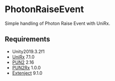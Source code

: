# PhotonRaiseEvent

Simple handling of Photon Raise Event with UniRx.

## Requirements

- Unity2019.3.2f1
- [UniRx](https://assetstore.unity.com/packages/tools/integration/unirx-reactive-extensions-for-unity-17276) 7.1.0
- [PUN2](https://assetstore.unity.com/packages/tools/network/pun-2-free-119922) 2.16
- [PUN2Rx](https://github.com/nekomimi-daimao/PUN2Rx/releases/tag/1.0.0) 1.0.0
- [Extenject](https://assetstore.unity.com/packages/tools/utilities/extenject-dependency-injection-ioc-157735) 9.1.0